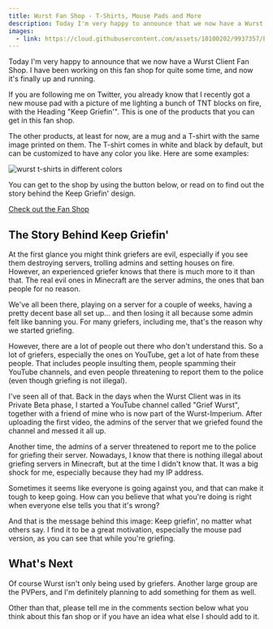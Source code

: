 ```yaml
---
title: Wurst Fan Shop - T-Shirts, Mouse Pads and More
description: Today I'm very happy to announce that we now have a Wurst Client Fan Shop. I have been working on this fan shop for quite some time, and now it's finally up and running.
images:
  - link: https://cloud.githubusercontent.com/assets/10100202/9937357/b17e72c2-5d60-11e5-9321-d56e902389c0.jpg
---
```

Today I'm very happy to announce that we now have a Wurst Client Fan Shop. I have been working on this fan shop for quite some time, and now it's finally up and running.

If you are following me on Twitter, you already know that I recently got a new mouse pad with a picture of me lighting a bunch of TNT blocks on fire, with the Heading "Keep Griefin'". This is one of the products that you can get in this fan shop.
<!--read more-->

The other products, at least for now, are a mug and a T-shirt with the same image printed on them. The T-shirt comes in white and black by default, but can be customized to have any color you like. Here are some examples:

![wurst t-shirts in different colors](https://cloud.githubusercontent.com/assets/10100202/9936934/a4bfeeaa-5d5e-11e5-8b7c-5bde029840cc.jpg)

You can get to the shop by using the button below, or read on to find out the story behind the Keep Griefin' design.

<a href="http://shop.spreadshirt.com/Wurst-Client/" class="btn btn-primary btn-lg btn-block">
  Check out the Fan Shop
</a>

## The Story Behind Keep Griefin'
At the first glance you might think griefers are evil, especially if you see them destroying servers, trolling admins and setting houses on fire. However, an experienced griefer knows that there is much more to it than that. The real evil ones in Minecraft are the server admins, the ones that ban people for no reason.

We've all been there, playing on a server for a couple of weeks, having a pretty decent base all set up... and then losing it all because some admin felt like banning you. For many griefers, including me, that's the reason why we started griefing.

However, there are a lot of people out there who don't understand this. So a lot of griefers, especially the ones on YouTube, get a lot of hate from these people. That includes people insulting them, people spamming their YouTube channels, and even people threatening to report them to the police (even though griefing is not illegal).

I've seen all of that. Back in the days when the Wurst Client was in its Private Beta phase, I started a YouTube channel called "Grief Wurst", together with a friend of mine who is now part of the Wurst-Imperium. After uploading the first video, the admins of the server that we griefed found the channel and messed it all up.

Another time, the admins of a server threatened to report me to the police for griefing their server. Nowadays, I know that there is nothing illegal about griefing servers in Minecraft, but at the time I didn't know that. It was a big shock for me, especially because they had my IP address.

Sometimes it seems like everyone is going against you, and that can make it tough to keep going. How can you believe that what you're doing is right when everyone else tells you that it's wrong?

And that is the message behind this image: Keep griefin', no matter what others say. I find it to be a great motivation, especially the mouse pad version, as you can see that while you're griefing.

## What's Next
Of course Wurst isn't only being used by griefers. Another large group are the PVPers, and I'm definitely planning to add something for them as well.

Other than that, please tell me in the comments section below what you think about this fan shop or if you have an idea what else I should add to it.
